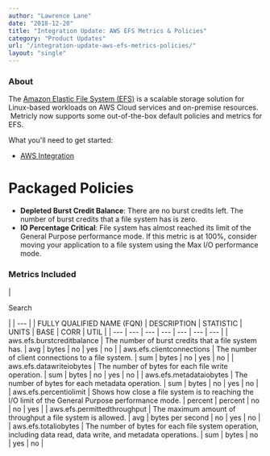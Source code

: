 ```yaml
---
author: "Lawrence Lane"
date: "2018-12-20"
title: "Integration Update: AWS EFS Metrics & Policies"
category: "Product Updates"
url: "/integration-update-aws-efs-metrics-policies/"
layout: "single"
---
```


### About

The [Amazon Elastic File System (EFS)](https://aws.amazon.com/efs/) is a scalable storage solution for Linux-based workloads on AWS Cloud services and on-premise resources.  Metricly now supports some out-of-the-box default policies and metrics for EFS.

What you'll need to get started:

-   [AWS Integration](https://docs.metricly.com/integrations/aws/)

Packaged Policies
=================

-   **Depleted Burst Credit Balance**: There are no burst credits left. The number of burst credits that a file system has is zero.
-   **IO Percentage Critical**: File system has almost reached its limit of the General Purpose performance mode. If this metric is at 100%, consider moving your application to a file system using the Max I/O performance mode.

### Metrics Included

|

Search

 |
| --- |
| FULLY QUALIFIED NAME (FQN) | DESCRIPTION | STATISTIC | UNITS | BASE | CORR | UTIL |
| --- | --- | --- | --- | --- | --- | --- |
| aws.efs.burstcreditbalance | The number of burst credits that a file system has. | avg | bytes | no | yes | no |
| aws.efs.clientconnections | The number of client connections to a file system. | sum | bytes | no | yes | no |
| aws.efs.datawriteiobytes | The number of bytes for each file write operation. | sum | bytes | no | yes | no |
| aws.efs.metadataiobytes | The number of bytes for each metadata operation. | sum | bytes | no | yes | no |
| aws.efs.percentiolimit | Shows how close a file system is to reaching the I/O limit of the General Purpose performance mode. | percent | percent | no | no | yes |
| aws.efs.permittedthroughput | The maximum amount of throughput a file system is allowed. | avg | bytes per second | no | yes | no |
| aws.efs.totaliobytes | The number of bytes for each file system operation, including data read, data write, and metadata operations. | sum | bytes | no | yes | no |
